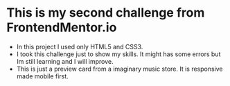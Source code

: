 # This is my second challenge from FrontendMentor.io

- In this project  I used only HTML5 and CSS3.
- I took this challenge just to show my skills. It might has some errors but Im still learning and I will improve.
- This is just a preview card from a imaginary music store. It is responsive made mobile first. 